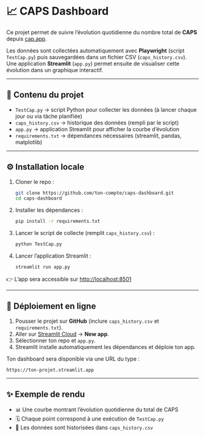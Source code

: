 # 📈 CAPS Dashboard

Ce projet permet de suivre l’évolution quotidienne du nombre total de **CAPS** depuis [cap.app](https://cap.app/caps).  

Les données sont collectées automatiquement avec **Playwright** (script `TestCap.py`) puis sauvegardées dans un fichier CSV (`caps_history.csv`).  
Une application **Streamlit** (`app.py`) permet ensuite de visualiser cette évolution dans un graphique interactif.  

---

## 📂 Contenu du projet  

- `TestCap.py` → script Python pour collecter les données (à lancer chaque jour ou via tâche planifiée)  
- `caps_history.csv` → historique des données (rempli par le script)  
- `app.py` → application Streamlit pour afficher la courbe d’évolution  
- `requirements.txt` → dépendances nécessaires (streamlit, pandas, matplotlib)  

---

## ⚙️ Installation locale  

1. Cloner le repo :  
   ```bash
   git clone https://github.com/ton-compte/caps-dashboard.git
   cd caps-dashboard
   ```

2. Installer les dépendances :  
   ```bash
   pip install -r requirements.txt
   ```

3. Lancer le script de collecte (remplit `caps_history.csv`) :  
   ```bash
   python TestCap.py
   ```

4. Lancer l’application Streamlit :  
   ```bash
   streamlit run app.py
   ```

👉 L’app sera accessible sur [http://localhost:8501](http://localhost:8501)  

---

## 🚀 Déploiement en ligne  

1. Pousser le projet sur **GitHub** (inclure `caps_history.csv` et `requirements.txt`).  
2. Aller sur [Streamlit Cloud](https://streamlit.io/cloud) → **New app**.  
3. Sélectionner ton repo et `app.py`.  
4. Streamlit installe automatiquement les dépendances et déploie ton app.  

Ton dashboard sera disponible via une URL du type :  
```
https://ton-projet.streamlit.app
```

---

## ✨ Exemple de rendu  

- 📊 Une courbe montrant l’évolution quotidienne du total de CAPS  
- 🗓️ Chaque point correspond à une exécution de `TestCap.py`  
- 🧾 Les données sont historisées dans `caps_history.csv`  
